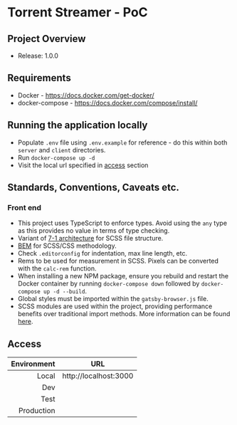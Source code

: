 # Torrent Streamer - PoC

## Project Overview

-  Release: 1.0.0

## Requirements

-  Docker - https://docs.docker.com/get-docker/
-  docker-compose - https://docs.docker.com/compose/install/

## Running the application locally

-  Populate `.env` file using `.env.example` for reference - do this within both `server` and `client` directories.
-  Run `docker-compose up -d`
-  Visit the local url specified in [access](#access) section

## Standards, Conventions, Caveats etc.

### Front end

-  This project uses TypeScript to enforce types. Avoid using the `any` type as this provides no value in terms of type checking.
-  Variant of <a href="https://sass-guidelin.es/#the-7-1-pattern" target="_blank">7-1 architecture</a> for SCSS file structure.
-  <a href="http://getbem.com" target="_blank">BEM</a> for SCSS/CSS methodology.
-  Check `.editorconfig` for indentation, max line length, etc.
-  Rems to be used for measurement in SCSS. Pixels can be converted with the `calc-rem` function.
-  When installing a new NPM package, ensure you rebuild and restart the Docker container by running `docker-compose down` followed by `docker-compose up -d --build`.
-  Global styles must be imported within the `gatsby-browser.js` file.
-  SCSS modules are used within the project, providing performance benefits over traditional import methods. More information can be found [here](https://www.gatsbyjs.com/docs/how-to/styling/css-modules/).

## Access

| Environment |          URL          |
| ----------: | :-------------------: |
|       Local | http://localhost:3000 |
|         Dev |                       |
|        Test |                       |
|  Production |                       |
